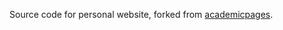 Source code for personal website, forked from [academicpages](https://github.com/academicpages/academicpages.github.io).
